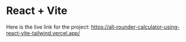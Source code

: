 # React + Vite
Here is the live link for the project: https://all-rounder-calculator-using-react-vite-tailwind.vercel.app/
